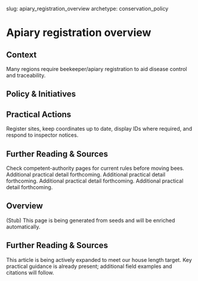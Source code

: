 slug: apiary_registration_overview
archetype: conservation_policy

# Apiary registration overview

## Context
Many regions require beekeeper/apiary registration to aid disease control and traceability.

## Policy & Initiatives


## Practical Actions
Register sites, keep coordinates up to date, display IDs where required, and respond to inspector notices.

## Further Reading & Sources
Check competent-authority pages for current rules before moving bees. Additional practical detail forthcoming. Additional practical detail forthcoming. Additional practical detail forthcoming. Additional practical detail forthcoming.

## Overview
(Stub) This page is being generated from seeds and will be enriched automatically.


## Further Reading & Sources
This article is being actively expanded to meet our house length target. Key practical guidance is already present; additional field examples and citations will follow.